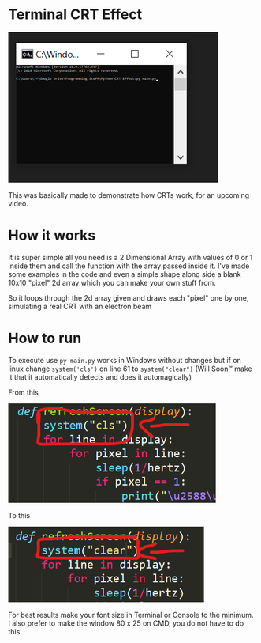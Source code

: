 # Terminal CRT Effect

![Well you were supposed to have a GIF here, so I guess try to reload the page?](/readmeimagesandstuffswhyareyoureadingthis/demo.gif)

This was basically made to demonstrate how CRTs work, for an upcoming video.

# How it works

It is super simple all you need is a 2 Dimensional Array with values of 0 or 1 inside them and call the function with the array passed inside it. I've made some examples in the code and even a simple shape along side a blank 10x10 "pixel" 2d array which you can make your own stuff from.

So it loops through the 2d array given and draws each "pixel" one by one, simulating a real CRT with an electron beam

# How to run

 To execute use ```py main.py``` works in Windows without changes but if on linux change ```system('cls')``` on line 61 to ```system("clear")``` (Will Soon™ make it that it automatically detects and does it automagically)

 From this

![Hm so you were supposed to see a picture, if you really don't want to then DO NOT reload the page](/readmeimagesandstuffswhyareyoureadingthis/thisThing.png)

To this

![Are you doing this on purpose? An image is supposed to be here, reload the page!! >:(](/readmeimagesandstuffswhyareyoureadingthis/toThis.png)


 For best results make your font size in Terminal or Console to the minimum. I also prefer to make the window 80 x 25 on CMD, you do not have to do this.